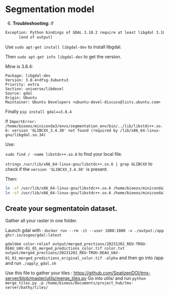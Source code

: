 # Segmentation model


6. **Troubleshooting:** if
```bash
Exception: Python bindings of GDAL 3.10.2 require at least libgdal 3.10.2, but 3.8.4 was found
      [end of output] 
```

Use `sudo apt-get install libgdal-dev` to install libgdal.

Then `sudo apt-get info libgdal-dev` to get the version.

Mine is 3.8.4: 
```
Package: libgdal-dev
Version: 3.8.4+dfsg-3ubuntu3
Priority: extra
Section: universe/libdevel
Source: gdal
Origin: Ubuntu
Maintainer: Ubuntu Developers <ubuntu-devel-discuss@lists.ubuntu.com>
```

Finally `pip install gdal==3.8.4`

If `ImportError: /home/bioeos/miniconda3/envs/segmentation_env/bin/../lib/libstdc++.so.6: version 'GLIBCXX_3.4.30' not found (required by /lib/x86_64-linux-gnu/libgdal.so.34)`

Use:

`sudo find / -name libstdc++.so.6` to find your local file.

`strings /usr/lib/x86_64-linux-gnu/libstdc++.so.6 | grep GLIBCXX` to check if the `version 'GLIBCXX_3.4.30'` is present.

Then:
```bash
ln -sf /usr/lib/x86_64-linux-gnu/libstdc++.so.6 /home/bioeos/miniconda3/envs/segmentation_env/lib/libstdc++.so
ln -sf /usr/lib/x86_64-linux-gnu/libstdc++.so.6 /home/bioeos/miniconda3/envs/segmentation_env/lib/libstdc++.so.6
```


## Create your segmentatoin dataset.

Gather all your raster in one folder.

Launch gdal with : `docker run --rm -it --user 1000:1000 -v ./output:/app ghcr.io/osgeo/gdal:latest`

`gdaldem color-relief output/merged_prections/20231202_REU-TROU-DEAU_UAV-01_01_merged_predictions_color.tif color.txt output/merged_prections/20231202_REU-TROU-DEAU_UAV-01_01_merged_predictions_original_color.tif -alpha`
and then go into /app and run `./apply_gdal.sh`


Use this file to gather your tiles : https://github.com/SeatizenDOI/tms-server/blob/master/utils/merge_tiles.py
Go into utils/ and run `python merge_tiles.py -p /home/bioeos/Documents/project_hub/tms-server/bathy/tiles/`
